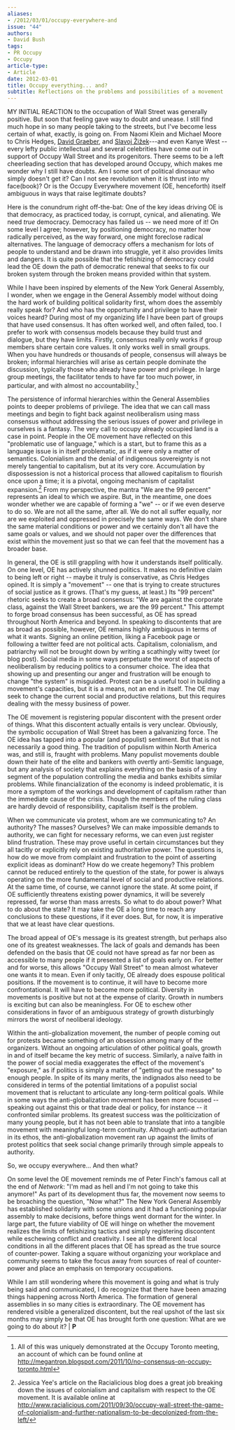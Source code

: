 ```yaml
---
aliases:
- /2012/03/01/occupy-everywhere-and
issue: "44"
authors:
- David Bush
tags:
- PR Occupy
- Occupy
article-type:
- Article
date: 2012-03-01
title: Occupy everything... and?
subtitle: Reflections on the problems and possibilities of a movement
---
```


MY INITIAL REACTION to the occupation of Wall Street was generally positive. But soon that feeling gave way to doubt and unease. I still find much hope in so many people taking to the streets, but I've become less certain of what, exactly, is going on. From Naomi Klein and Michael Moore to Chris Hedges, [David Graeber](/2012/01/31/interview-with-david-graeber/ "The movement as an end-in-itself? An interview with David Graeber"), and [Slavoj Žižek](/2011/12/01/occupy-movement-interview-with-slavoj-Žižek/ "The Occupy movement, a renascent Left, and Marxism today: An interview with Slavoj Žižek")---and even Kanye West -- every lefty public intellectual and several celebrities have come out in support of Occupy Wall Street and its progenitors. There seems to be a left cheerleading section that has developed around Occupy, which makes me wonder why I still have doubts. Am I some sort of political dinosaur who simply doesn't get it? Can I not see revolution when it is thrust into my face(book)? Or is the Occupy Everywhere movement (OE, henceforth) itself ambiguous in ways that raise legitimate doubts?

Here is the conundrum right off-the-bat: One of the key ideas driving OE is that democracy, as practiced today, is corrupt, cynical, and alienating. We need *true* democracy. Democracy has failed us -- we need more of it! On some level I agree; however, by positioning democracy, no matter how radically perceived, as the way forward, one might foreclose radical alternatives. The language of democracy offers a mechanism for lots of people to understand and be drawn into struggle, yet it also provides limits and dangers. It is quite possible that the fetishizing of democracy could lead the OE down the path of democratic renewal that seeks to fix our broken system through the broken means provided within that system.

While I have been inspired by elements of the New York General Assembly, I wonder, when we engage in the General Assembly model without doing the hard work of building political solidarity first, whom does the assembly really speak for? And who has the opportunity and privilege to have their voices heard? During most of my organizing life I have been part of groups that have used consensus. It has often worked well, and often failed, too. I prefer to work with consensus models because they build trust and dialogue, but they have limits. Firstly, consensus really only works if group members share certain core values. It only works well in small groups. When you have hundreds or thousands of people, consensus will always be broken; informal hierarchies will arise as certain people dominate the discussion, typically those who already have power and privilege. In large group meetings, the facilitator tends to have far too much power, in particular, and with almost no accountability.[^1]

The persistence of informal hierarchies within the General Assemblies points to deeper problems of privilege. The idea that we can call mass meetings and begin to fight back against neoliberalism using mass consensus without addressing the serious issues of power and privilege in ourselves is a fantasy. The very call to occupy already occupied land is a case in point. People in the OE movement have reflected on this "problematic use of language," which is a start, but to frame this as a language issue is in itself problematic, as if it were only a matter of semantics. Colonialism and the denial of indigenous sovereignty is not merely tangential to capitalism, but at its very core. Accumulation by dispossession is not a historical process that allowed capitalism to flourish once upon a time; it is a pivotal, ongoing mechanism of capitalist expansion.[^2] From my perspective, the mantra "We are the 99 percent" represents an ideal to which we aspire. But, in the meantime, one does wonder whether we are capable of forming a "we" -- or if we even deserve to do so. We are not all the same, after all. We do not all suffer equally, nor are we exploited and oppressed in precisely the same ways. We don't share the same material conditions or power and we certainly don't all have the same goals or values, and we should not paper over the differences that exist within the movement just so that we can feel that the movement has a broader base.

In general, the OE is still grappling with how it understands itself politically. On one level, OE has actively shunned politics. It makes no definitive claim to being left or right -- maybe it truly is conservative, as Chris Hedges opined. It is simply a "movement" -- one that is trying to create structures of social justice as it grows. (That's my guess, at least.) Its "99 percent" rhetoric seeks to create a broad consensus: "We are against the corporate class, against the Wall Street bankers, we are the 99 percent." This attempt to forge broad consensus has been successful, as OE has spread throughout North America and beyond. In speaking to discontents that are as broad as possible, however, OE remains highly ambiguous in terms of what it wants. Signing an online petition, liking a Facebook page or following a twitter feed are not political acts. Capitalism, colonialism, and patriarchy will not be brought down by writing a scathingly witty tweet (or blog post). Social media in some ways perpetuate the worst of aspects of neoliberalism by reducing politics to a consumer choice. The idea that showing up and presenting our anger and frustration will be enough to change "the system" is misguided. Protest can be a useful tool in building a movement's capacities, but it is a means, not an end in itself. The OE may seek to change the current social and productive relations, but this requires dealing with the messy business of power.

The OE movement is registering popular discontent with the present order of things. What this discontent actually entails is very unclear. Obviously, the symbolic occupation of Wall Street has been a galvanizing force. The OE idea has tapped into a popular (and populist) sentiment. But that is not necessarily a good thing. The tradition of populism within North America was, and still is, fraught with problems. Many populist movements double down their hate of the elite and bankers with overtly anti-Semitic language, but any analysis of society that explains everything on the basis of a tiny segment of the population controlling the media and banks exhibits similar problems. While financialization of the economy is indeed problematic, it is more a symptom of the workings and development of capitalism rather than the immediate cause of the crisis. Though the members of the ruling class are hardly devoid of responsibility, capitalism itself is the problem.

When we communicate via protest, whom are we communicating to? An authority? The masses? Ourselves? We can make impossible demands to authority, we can fight for necessary reforms, we can even just register blind frustration. These may prove useful in certain circumstances but they all tacitly or explicitly rely on existing authoritative power. The questions is, how do we move from complaint and frustration to the point of asserting explicit ideas as dominant? How do we create hegemony? This problem cannot be reduced entirely to the question of the state, for power is always operating on the more fundamental level of social and productive relations. At the same time, of course, we cannot ignore the state. At some point, if OE sufficiently threatens existing power dynamics, it will be severely repressed, far worse than mass arrests. So what to do about power? What to do about the state? It may take the OE a long time to reach any conclusions to these questions, if it ever does. But, for now, it is imperative that we at least have clear questions.

The broad appeal of OE's message is its greatest strength, but perhaps also one of its greatest weaknesses. The lack of goals and demands has been defended on the basis that OE could not have spread as far nor been as accessible to many people if it presented a list of goals early on. For better and for worse, this allows "Occupy Wall Street" to mean almost whatever one wants it to mean. Even if only tacitly, OE already does espouse political positions. If the movement is to continue, it will have to become more confrontational. It will have to become more political. Diversity in movements is positive but not at the expense of clarity. Growth in numbers is exciting but can also be meaningless. For OE to eschew other considerations in favor of an ambiguous strategy of growth disturbingly mirrors the worst of neoliberal ideology.

Within the anti-globalization movement, the number of people coming out for protests became something of an obsession among many of the organizers. Without an ongoing articulation of other political goals, growth in and of itself became the key metric of success. Similarly, a naïve faith in the power of social media exaggerates the effect of the movement's "exposure," as if politics is simply a matter of "getting out the message" to enough people. In spite of its many merits, the indignados also need to be considered in terms of the potential limitations of a populist social movement that is reluctant to articulate any long-term political goals. While in some ways the anti-globalization movement has been more focused -- speaking out against this or that trade deal or policy, for instance -- it confronted similar problems. Its greatest success was the politicization of many young people, but it has not been able to translate that into a tangible movement with meaningful long-term continuity. Although anti-authoritarian in its ethos, the anti-globalization movement ran up against the limits of protest politics that seek social change primarily through simple appeals to authority.

So, we occupy everywhere... And then what?

On some level the OE movement reminds me of Peter Finch's famous call at the end of *Network*: "I'm mad as hell and I'm not going to take this anymore!" As part of its development thus far, the movement now seems to be broaching the question, "Now what?" The New York General Assembly has established solidarity with some unions and it had a functioning popular assembly to make decisions, before things went dormant for the winter. In large part, the future viability of OE will hinge on whether the movement realizes the limits of fetishizing tactics and simply registering discontent while eschewing conflict and creativity. I see all the different local conditions in all the different places that OE has spread as the true source of counter-power. Taking a square without organizing your workplace and community seems to take the focus away from sources of real of counter-power and place an emphasis on temporary occupations.

While I am still wondering where this movement is going and what is truly being said and communicated, I do recognize that there have been amazing things happening across North America. The formation of general assemblies in so many cities is extraordinary. The OE movement has rendered visible a generalized discontent, but the real upshot of the last six months may simply be that OE has brought forth one question: What are we going to do about it? | **P**


[^1]: All of this was uniquely demonstrated at the Occupy Toronto meeting, an account of which can be found online at <http://megantron.blogspot.com/2011/10/no-consensus-on-occupy-toronto.html>

[^2]: Jessica Yee's article on the Racialicious blog does a great job breaking down the issues of colonialism and capitalism with respect to the OE movement. It is available online at <http://www.racialicious.com/2011/09/30/occupy-wall-street-the-game-of-colonialism-and-further-nationalism-to-be-decolonized-from-the-left/>
